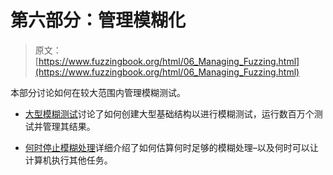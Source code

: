 # 第六部分：管理模糊化

> 原文： [https://www.fuzzingbook.org/html/06_Managing_Fuzzing.html](https://www.fuzzingbook.org/html/06_Managing_Fuzzing.html)

本部分讨论如何在较大范围内管理模糊测试。

*   [大型模糊测试](FuzzingInTheLarge.html)讨论了如何创建大型基础结构以进行模糊测试，运行数百万个测试并管理其结果。

*   [何时停止模糊处理](WhenToStopFuzzing.html)详细介绍了如何估算何时足够的模糊处理–以及何时可以让计算机执行其他任务。